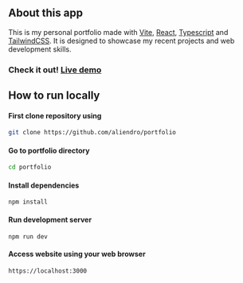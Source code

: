 ## About this app

This is my personal portfolio made with [Vite](https://vitejs.dev/), [React](https://reactjs.org), [Typescript](https://www.typescriptlang.org/) and [TailwindCSS](https://tailwindcss.com/). It is designed to showcase my recent projects and web development skills.

### Check it out! [Live demo](https://aliendro.com)

## How to run locally

#### First clone repository using

```sh
git clone https://github.com/aliendro/portfolio
```

#### Go to portfolio directory

```sh
cd portfolio
```

#### Install dependencies

```
npm install
```

#### Run development server

```
npm run dev
```

#### Access website using your web browser

```
https://localhost:3000
```
